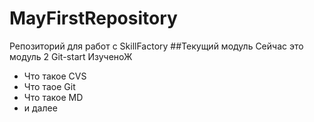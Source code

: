 # MayFirstRepository
Репозиторий для работ с SkillFactory
##Текущий модуль
Сейчас  это модуль 2 Git-start
ИзученоЖ
* Что такое CVS
* Что таое Git
* Что такое MD
* и далее
